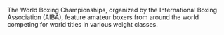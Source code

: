 The World Boxing Championships, organized by the International Boxing Association (AIBA), feature amateur boxers from around the world competing for world titles in various weight classes.
